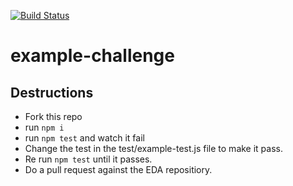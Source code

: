 [![Build Status](https://travis-ci.org/eda-classroom/example-challenge.svg?branch=master)](https://travis-ci.org/eda-classroom/example-challenge)
# example-challenge

## Destructions
- Fork this repo
- run `npm i`
- run `npm test` and watch it fail
- Change the test in the test/example-test.js file to make it pass.
- Re run `npm test` until it passes.
- Do a pull request against the EDA repositiory.
